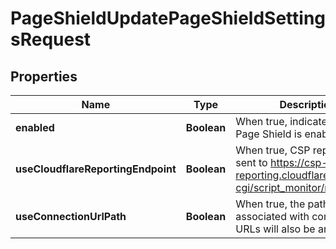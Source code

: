 

# PageShieldUpdatePageShieldSettingsRequest


## Properties

| Name | Type | Description | Notes |
|------------ | ------------- | ------------- | -------------|
|**enabled** | **Boolean** | When true, indicates that Page Shield is enabled. |  [optional] |
|**useCloudflareReportingEndpoint** | **Boolean** | When true, CSP reports will be sent to https://csp-reporting.cloudflare.com/cdn-cgi/script_monitor/report |  [optional] |
|**useConnectionUrlPath** | **Boolean** | When true, the paths associated with connections URLs will also be analyzed. |  [optional] |



